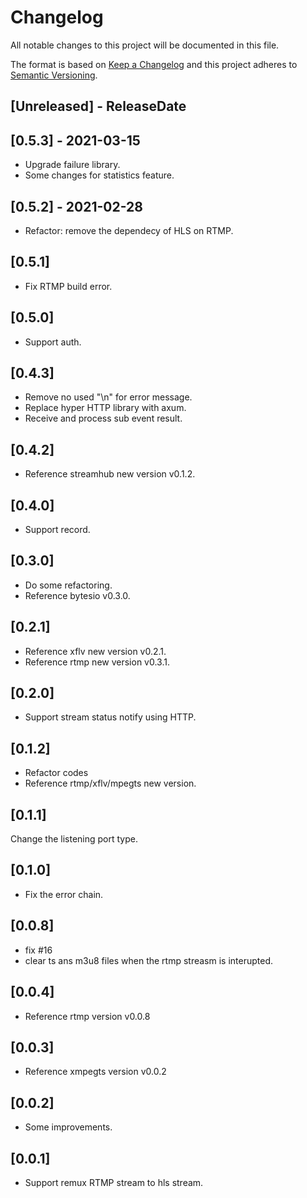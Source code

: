 # Changelog

All notable changes to this project will be documented in this file.

The format is based on [Keep a Changelog](http://keepachangelog.com/)
and this project adheres to [Semantic Versioning](http://semver.org/).

<!-- next-header -->

## [Unreleased] - ReleaseDate

## [0.5.3] - 2021-03-15
- Upgrade failure library.
- Some changes for statistics feature.

## [0.5.2] - 2021-02-28
- Refactor: remove the dependecy of HLS on RTMP.

## [0.5.1]
- Fix RTMP build error.
  
## [0.5.0]
- Support auth.
  
## [0.4.3]
- Remove no used "\n" for error message.
- Replace hyper HTTP library with axum.
- Receive and process sub event result.

## [0.4.2]
- Reference streamhub new version v0.1.2.
  
## [0.4.0]
- Support record.
  
## [0.3.0]
- Do some refactoring.
- Reference bytesio v0.3.0.
  
## [0.2.1]
- Reference xflv new version v0.2.1.
- Reference rtmp new version v0.3.1.

## [0.2.0]
- Support stream status notify using HTTP.

## [0.1.2]
- Refactor codes
- Reference rtmp/xflv/mpegts new version.

## [0.1.1]
Change the listening port type.

## [0.1.0]
- Fix the error chain.
  
## [0.0.8]
- fix #16
- clear ts ans m3u8 files when the rtmp streasm is interupted.

## [0.0.4]
- Reference rtmp version v0.0.8

## [0.0.3]
- Reference xmpegts version v0.0.2

## [0.0.2]
- Some improvements.

## [0.0.1]
- Support remux RTMP stream to hls stream.